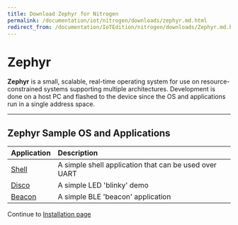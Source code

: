 ```yaml
---
title: Download Zephyr for Nitrogen
permalink: /documentation/iot/nitrogen/downloads/zephyr.md.html
redirect_from: /documentation/IoTEdition/nitrogen/downloads/Zephyr.md.html
---
```

# Zephyr

**Zephyr** is a small, scalable, real-time operating system for use on resource-constrained systems supporting multiple architectures. Development is done on a host PC and flashed to the device since the OS and applications run in a single address space.

***

## Zephyr Sample OS and Applications

| Application                 | Description                                                                            |
|:----------------------------|:---------------------------------------------------------------------------------------|
| [Shell](http://builds.96boards.org/releases/nitrogen/zephyr-1.8/nitrogen_shell.hex) | A simple shell application that can be used over UART |
| [Disco](http://builds.96boards.org/releases/nitrogen/zephyr-1.8/nitrogen_blinky.hex)   | A simple LED 'blinky' demo                   |
| [Beacon](http://builds.96boards.org/releases/nitrogen/zephyr-1.8/nitrogen_beacon.hex) | A simple BLE 'beacon' application           |

Continue to [Installation page](../installation/)
